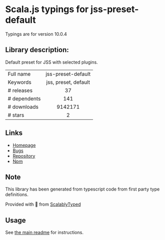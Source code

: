 
# Scala.js typings for jss-preset-default

Typings are for version 10.0.4

## Library description:
Default preset for JSS with selected plugins.

|                    |                 |
| ------------------ | :-------------: |
| Full name          | jss-preset-default |
| Keywords           | jss, preset, default |
| # releases         | 37 |
| # dependents       | 141 |
| # downloads        | 9142171 |
| # stars            | 2 |

## Links
- [Homepage](https://cssinjs.org/jss-preset-default)
- [Bugs](https://github.com/cssinjs/jss/issues/new?title=[jss-preset-default])
- [Repository](https://github.com/cssinjs/jss)
- [Npm](https://www.npmjs.com/package/jss-preset-default)
    


## Note
This library has been generated from typescript code from first party type definitions.

Provided with :purple_heart: from [ScalablyTyped](https://github.com/oyvindberg/ScalablyTyped)

## Usage
See [the main readme](../../readme.md) for instructions.


